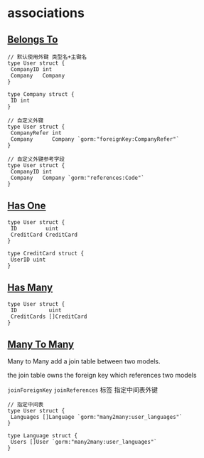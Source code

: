 # associations

## [Belongs To](https://gorm.io/docs/belongs_to.html)

```golang
// 默认使用外键 类型名+主键名
type User struct {
 CompanyID int
 Company   Company
}

type Company struct {
 ID int
}
```

```golang
// 自定义外键
type User struct {
 CompanyRefer int
 Company      Company `gorm:"foreignKey:CompanyRefer"`
}
```

```golang
// 自定义外键参考字段
type User struct {
 CompanyID int
 Company   Company `gorm:"references:Code"`
}
```

## [Has One](https://gorm.io/docs/has_one.html)

```golang
type User struct {
 ID         uint
 CreditCard CreditCard
}

type CreditCard struct {
 UserID uint
}
```

## [Has Many](https://gorm.io/docs/has_many.html)

```golang
type User struct {
 ID          uint
 CreditCards []CreditCard
}
```

## [Many To Many](https://gorm.io/docs/many_to_many.html)

Many to Many add a join table between two models.

the join table owns the foreign key which references two models

`joinForeignKey` `joinReferences` 标签 指定中间表外键

```golang
// 指定中间表
type User struct {
 Languages []Language `gorm:"many2many:user_languages"`
}

type Language struct {
 Users []User `gorm:"many2many:user_languages"`
}
```
